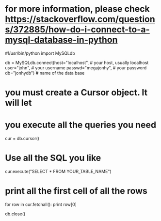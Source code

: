 # for more information, please check https://stackoverflow.com/questions/372885/how-do-i-connect-to-a-mysql-database-in-python
#!/usr/bin/python
import MySQLdb

db = MySQLdb.connect(host="localhost",    # your host, usually localhost
                     user="john",         # your username
                     passwd="megajonhy",  # your password
                     db="jonhydb")        # name of the data base

# you must create a Cursor object. It will let
#  you execute all the queries you need
cur = db.cursor()

# Use all the SQL you like
cur.execute("SELECT * FROM YOUR_TABLE_NAME")

# print all the first cell of all the rows
for row in cur.fetchall():
    print row[0]

db.close()
